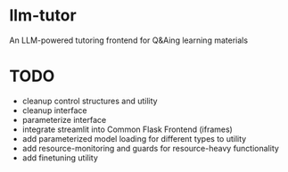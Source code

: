 # llm-tutor
An LLM-powered tutoring frontend for Q&amp;Aing learning materials


# TODO
- cleanup control structures and utility
- cleanup interface
- parameterize interface
- integrate streamlit into Common Flask Frontend (iframes)
- add parameterized model loading for different types to utility
- add resource-monitoring and guards for resource-heavy functionality
- add finetuning utility